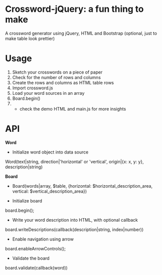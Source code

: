 # Crossword-jQuery: a fun thing to make
A crossword generator using jQuery, HTML and Bootstrap (optional, just to make table look prettier)

# Usage
1. Sketch your crosswords on a piece of paper
2. Check for the number of rows and columns
3. Create the rows and columns as HTML table rows
4. Import crossword.js
5. Load your word sources in an array
6. Board.begin()
7. * check the demo HTML and main.js for more insights

# API
**Word**

- Initialize word object into data source

Word(text|string, direction|'horizontal' or 'vertical', origin|{x: x, y: y}, description|string)

**Board**

- Board(words|array<Word>, $table, {horizontal: $horizontal_description_area, vertical: $vertical_description_area})

- Initialize board

board.begin();

- Write your word description into HTML, with optional callback

board.writeDescriptions(callback(description|string, index|number))

- Enable navigation using arrow

board.enableArrowControls();

- Validate the board

board.validate(callback(word))


